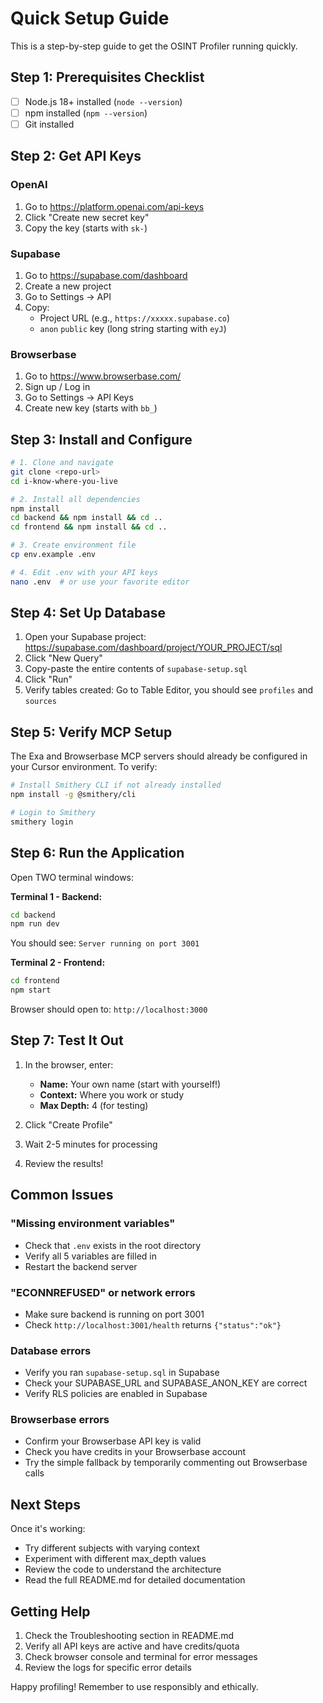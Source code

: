 # Quick Setup Guide

This is a step-by-step guide to get the OSINT Profiler running quickly.

## Step 1: Prerequisites Checklist

- [ ] Node.js 18+ installed (`node --version`)
- [ ] npm installed (`npm --version`)
- [ ] Git installed

## Step 2: Get API Keys

### OpenAI
1. Go to https://platform.openai.com/api-keys
2. Click "Create new secret key"
3. Copy the key (starts with `sk-`)

### Supabase
1. Go to https://supabase.com/dashboard
2. Create a new project
3. Go to Settings → API
4. Copy:
   - Project URL (e.g., `https://xxxxx.supabase.co`)
   - `anon` `public` key (long string starting with `eyJ`)

### Browserbase
1. Go to https://www.browserbase.com/
2. Sign up / Log in
3. Go to Settings → API Keys
4. Create new key (starts with `bb_`)

## Step 3: Install and Configure

```bash
# 1. Clone and navigate
git clone <repo-url>
cd i-know-where-you-live

# 2. Install all dependencies
npm install
cd backend && npm install && cd ..
cd frontend && npm install && cd ..

# 3. Create environment file
cp env.example .env

# 4. Edit .env with your API keys
nano .env  # or use your favorite editor
```

## Step 4: Set Up Database

1. Open your Supabase project: https://supabase.com/dashboard/project/YOUR_PROJECT/sql
2. Click "New Query"
3. Copy-paste the entire contents of `supabase-setup.sql`
4. Click "Run"
5. Verify tables created: Go to Table Editor, you should see `profiles` and `sources`

## Step 5: Verify MCP Setup

The Exa and Browserbase MCP servers should already be configured in your Cursor environment. To verify:

```bash
# Install Smithery CLI if not already installed
npm install -g @smithery/cli

# Login to Smithery
smithery login
```

## Step 6: Run the Application

Open TWO terminal windows:

**Terminal 1 - Backend:**
```bash
cd backend
npm run dev
```

You should see: `Server running on port 3001`

**Terminal 2 - Frontend:**
```bash
cd frontend
npm start
```

Browser should open to: `http://localhost:3000`

## Step 7: Test It Out

1. In the browser, enter:
   - **Name:** Your own name (start with yourself!)
   - **Context:** Where you work or study
   - **Max Depth:** 4 (for testing)

2. Click "Create Profile"

3. Wait 2-5 minutes for processing

4. Review the results!

## Common Issues

### "Missing environment variables"
- Check that `.env` exists in the root directory
- Verify all 5 variables are filled in
- Restart the backend server

### "ECONNREFUSED" or network errors
- Make sure backend is running on port 3001
- Check `http://localhost:3001/health` returns `{"status":"ok"}`

### Database errors
- Verify you ran `supabase-setup.sql` in Supabase
- Check your SUPABASE_URL and SUPABASE_ANON_KEY are correct
- Verify RLS policies are enabled in Supabase

### Browserbase errors
- Confirm your Browserbase API key is valid
- Check you have credits in your Browserbase account
- Try the simple fallback by temporarily commenting out Browserbase calls

## Next Steps

Once it's working:
- Try different subjects with varying context
- Experiment with different max_depth values
- Review the code to understand the architecture
- Read the full README.md for detailed documentation

## Getting Help

1. Check the Troubleshooting section in README.md
2. Verify all API keys are active and have credits/quota
3. Check browser console and terminal for error messages
4. Review the logs for specific error details

Happy profiling! Remember to use responsibly and ethically.

